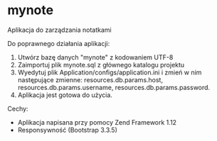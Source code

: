 # mynote
Aplikacja do zarządzania notatkami

Do poprawnego działania aplikacji:
1. Utwórz bazę danych "mynote" z kodowaniem UTF-8
2. Zaimportuj plik mynote.sql z głównego katalogu projektu
3. Wyedytuj plik Application/configs/application.ini i zmień w nim następujące zmienne: resources.db.params.host, resources.db.params.username, resources.db.params.password.
4. Aplikacja jest gotowa do użycia.

Cechy: 
- Aplikacja napisana przy pomocy Zend Framework 1.12
- Responsywność (Bootstrap 3.3.5)
